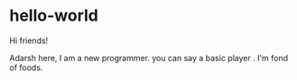 # hello-world

Hi friends!

Adarsh here, I am a new programmer. you can say a basic player .
I'm fond of foods. 
